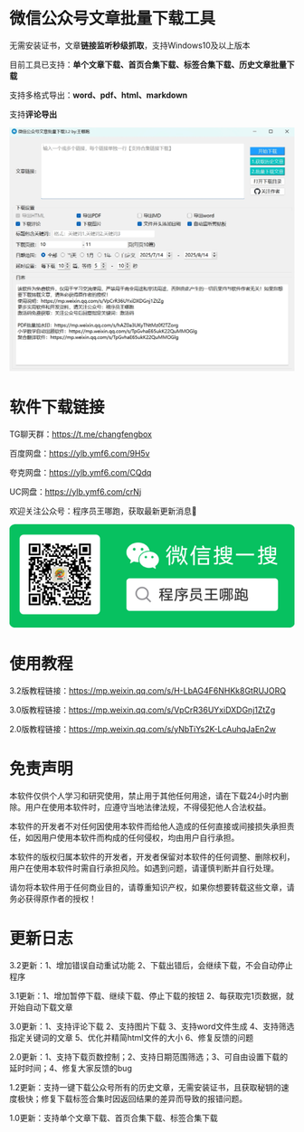 # 微信公众号文章批量下载工具
无需安装证书，文章**链接监听秒级抓取**，支持Windows10及以上版本

目前工具已支持：**单个文章下载、首页合集下载、标签合集下载、历史文章批量下载**

支持多格式导出：**word、pdf、html、markdown**

支持**评论导出**

![软件截图1.png](软件主图.png)

# 软件下载链接
TG聊天群：https://t.me/changfengbox

百度网盘：https://ylb.ymf6.com/9H5v

夸克网盘：https://ylb.ymf6.com/CQdq

UC网盘：https://ylb.ymf6.com/crNj


欢迎关注公众号：程序员王哪跑，获取最新更新消息🥳


![微信公众号.jpg](微信公众号.jpg)

# 使用教程
3.2版教程链接：https://mp.weixin.qq.com/s/H-LbAG4F6NHKk8GtRUJORQ

3.0版教程链接：https://mp.weixin.qq.com/s/VpCrR36UYxiDXDGnj1ZtZg

2.0版教程链接：https://mp.weixin.qq.com/s/yNbTiYs2K-LcAuhqJaEn2w

# 免责声明
本软件仅供个人学习和研究使用，禁止用于其他任何用途，请在下载24小时内删除。用户在使用本软件时，应遵守当地法律法规，不得侵犯他人合法权益。

本软件的开发者不对任何因使用本软件而给他人造成的任何直接或间接损失承担责任，如因用户使用本软件而构成的任何侵权，均由用户自行承担。

本软件的版权归属本软件的开发者，开发者保留对本软件的任何调整、删除权利，用户在使用本软件时需自行承担风险。如遇到问题，请谨慎判断并自行处理。

请勿将本软件用于任何商业目的，请尊重知识产权，如果你想要转载这些文章，请务必获得原作者的授权！

# 更新日志
3.2更新：1、增加错误自动重试功能 2、下载出错后，会继续下载，不会自动停止程序

3.1更新：1、增加暂停下载、继续下载、停止下载的按钮 2、每获取完1页数据，就开始自动下载文章

3.0更新：1、支持评论下载 2、支持图片下载 3、支持word文件生成 4、支持筛选指定关键词的文章 5、优化并精简html文件的大小 6、修复反馈的问题

2.0更新：1、支持下载页数控制；2、支持日期范围筛选；3、可自由设置下载的延时时间；4、修复大家反馈的bug

1.2更新：支持一键下载公众号所有的历史文章，无需安装证书，且获取秘钥的速度极快；修复下载标签合集时因返回结果的差异而导致的报错问题。

1.0更新：支持单个文章下载、首页合集下载、标签合集下载





